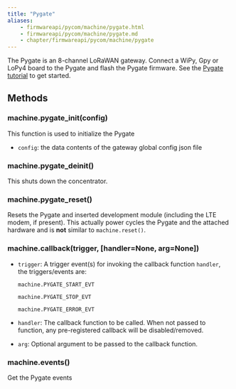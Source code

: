 ```yaml
---
title: "Pygate"
aliases:
    - firmwareapi/pycom/machine/pygate.html
    - firmwareapi/pycom/machine/pygate.md
    - chapter/firmwareapi/pycom/machine/pygate
---
```


The Pygate is an 8-channel LoRaWAN gateway. Connect a WiPy, Gpy or LoPy4 board to the Pygate and flash the Pygate firmware. See the [Pygate tutorial](/tutorials/expansionboards/pygate) to get started.

## Methods

### machine.pygate_init(config)

This function is used to initialize the Pygate

- `config`: the data contents of the gateway global config json file

### machine.pygate_deinit()

This shuts down the concentrator.

### machine.pygate_reset()

Resets the Pygate and inserted development module (including the LTE modem, if present). This actually power cycles the Pygate and the attached hardware and is **not** similar to `machine.reset()`.

### machine.callback(trigger, [handler=None, arg=None])

- `trigger`: A trigger event(s) for invoking the callback function `handler`, the triggers/events are:

	`machine.PYGATE_START_EVT`

	`machine.PYGATE_STOP_EVT`

	`machine.PYGATE_ERROR_EVT`

- `handler`: The callback function to be called.  When not passed to function, any pre-registered callback will be disabled/removed.

- `arg`: Optional argument to be passed to the callback function.

### machine.events()

Get the Pygate events
